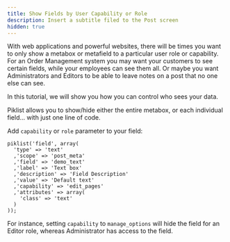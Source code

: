 ```yaml
---
title: Show Fields by User Capability or Role
description: Insert a subtitle filed to the Post screen
hidden: true
---
```


With web applications and powerful websites, there will be times you want to only show a metabox or metafield to a particular user role or capability. For an Order Management system you may want your customers to see certain fields, while your employees can see them all. Or maybe you want Administrators and Editors to be able to leave notes on a post that no one else can see.

In this tutorial, we will show you how you can control who sees your data.

Piklist allows you to show/hide either the entire metabox, or each individual field… with just one line of code.

Add `capability` or `role` parameter to your field:
```
piklist('field', array(
  'type' => 'text'
  ,'scope' => 'post_meta'
  ,'field' => 'demo_text'
  ,'label' => 'Text box'
  ,'description' => 'Field Description'
  ,'value' => 'Default text'
  ,'capability' => 'edit_pages'
  ,'attributes' => array(
    'class' => 'text'
  )
));
```
For instance, setting `capability` to `manage_options` will hide the field for an Editor role, whereas Administrator has access to the field.
